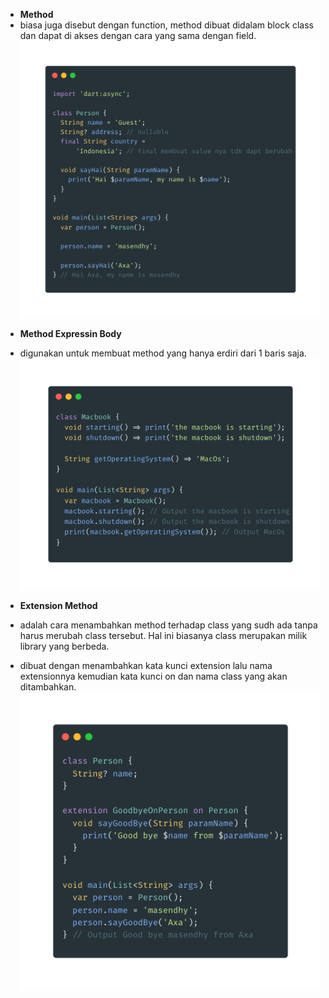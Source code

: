 - **Method**
- biasa juga disebut dengan function, method dibuat didalam block class dan dapat di akses dengan cara yang sama dengan field.
  ![Method](images/method.png)

* **Method Expressin Body**
* digunakan untuk membuat method yang hanya erdiri dari 1 baris saja.
  ![Method Expression Body](images/method_express.png)

* **Extension Method**
* adalah cara menambahkan method terhadap class yang sudh ada tanpa harus merubah class tersebut. Hal ini biasanya class merupakan milik library yang berbeda.
* dibuat dengan menambahkan kata kunci extension lalu nama extensionnya kemudian kata kunci on dan nama class yang akan ditambahkan.
  ![Extension Method](images/extension_method.png)
